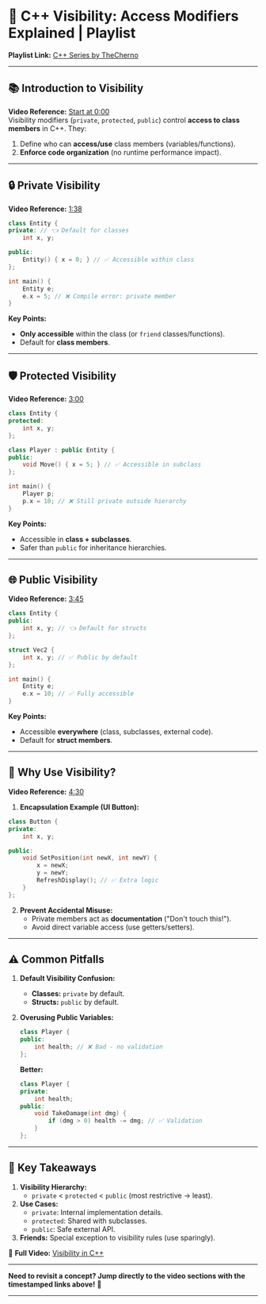 # 🎥 C++ Visibility: Access Modifiers Explained | Playlist  
**Playlist Link:** [C++ Series by TheCherno](https://www.youtube.com/watch?v=9RJTQmK0YPI&list=PLlrATfBNZ98dudnM48yfGUldqGD0S4FFb&index=10)  

---

## 📚 **Introduction to Visibility**  
**Video Reference:** [Start at 0:00](https://youtu.be/6OVQ8nh3KP0?t=0)  
Visibility modifiers (`private`, `protected`, `public`) control **access to class members** in C++. They:  
1. Define who can **access/use** class members (variables/functions).  
2. **Enforce code organization** (no runtime performance impact).  

---

## 🔒 **Private Visibility**  
**Video Reference:** [1:38](https://youtu.be/6OVQ8nh3KP0?t=98)  
```cpp  
class Entity {  
private: // 👈 Default for classes  
    int x, y;  

public:  
    Entity() { x = 0; } // ✅ Accessible within class  
};  

int main() {  
    Entity e;  
    e.x = 5; // ❌ Compile error: private member  
}  
```  
**Key Points:**  
- **Only accessible** within the class (or `friend` classes/functions).  
- Default for **class members**.  

---

## 🛡️ **Protected Visibility**  
**Video Reference:** [3:00](https://youtu.be/6OVQ8nh3KP0?t=180)  
```cpp  
class Entity {  
protected:  
    int x, y;  
};  

class Player : public Entity {  
public:  
    void Move() { x = 5; } // ✅ Accessible in subclass  
};  

int main() {  
    Player p;  
    p.x = 10; // ❌ Still private outside hierarchy  
}  
```  
**Key Points:**  
- Accessible in **class + subclasses**.  
- Safer than `public` for inheritance hierarchies.  

---

## 🌐 **Public Visibility**  
**Video Reference:** [3:45](https://youtu.be/6OVQ8nh3KP0?t=225)  
```cpp  
class Entity {  
public:  
    int x, y; // 👈 Default for structs  
};  

struct Vec2 {  
    int x, y; // ✅ Public by default  
};  

int main() {  
    Entity e;  
    e.x = 10; // ✅ Fully accessible  
}  
```  
**Key Points:**  
- Accessible **everywhere** (class, subclasses, external code).  
- Default for **struct members**.  

---

## 🎯 **Why Use Visibility?**  
**Video Reference:** [4:30](https://youtu.be/6OVQ8nh3KP0?t=270)  
1. **Encapsulation Example (UI Button):**  
```cpp  
class Button {  
private:  
    int x, y;  

public:  
    void SetPosition(int newX, int newY) {  
        x = newX;  
        y = newY;  
        RefreshDisplay(); // ✅ Extra logic  
    }  
};  
```  
2. **Prevent Accidental Misuse:**  
   - Private members act as **documentation** ("Don't touch this!").  
   - Avoid direct variable access (use getters/setters).  

---

## ⚠️ **Common Pitfalls**  
1. **Default Visibility Confusion:**  
   - **Classes:** `private` by default.  
   - **Structs:** `public` by default.  

2. **Overusing Public Variables:**  
   ```cpp  
   class Player {  
   public:  
       int health; // ❌ Bad - no validation  
   };  
   ```  
   **Better:**  
   ```cpp  
   class Player {  
   private:  
       int health;  
   public:  
       void TakeDamage(int dmg) {  
           if (dmg > 0) health -= dmg; // ✅ Validation  
       }  
   };  
   ```  

---

## 📌 **Key Takeaways**  
1. **Visibility Hierarchy:**  
   - `private` < `protected` < `public` (most restrictive → least).  
2. **Use Cases:**  
   - `private`: Internal implementation details.  
   - `protected`: Shared with subclasses.  
   - `public`: Safe external API.  
3. **Friends:** Special exception to visibility rules (use sparingly).  

🔗 **Full Video:** [Visibility in C++](https://youtu.be/6OVQ8nh3KP0)  

--- 

**Need to revisit a concept? Jump directly to the video sections with the timestamped links above!** 🚀  

---
